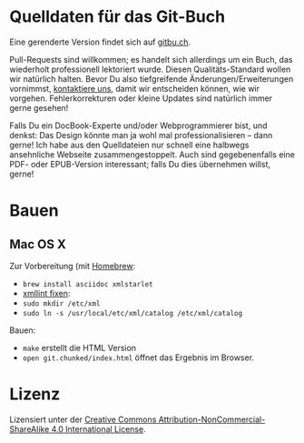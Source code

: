 Quelldaten für das Git-Buch
===========================

Eine gerenderte Version findet sich auf [gitbu.ch](http://gitbu.ch/pr01.html).

Pull-Requests sind willkommen; es handelt sich allerdings um ein Buch, das
wiederholt professionell lektoriert wurde. Diesen Qualitäts-Standard wollen wir
natürlich halten. Bevor Du also tiefgreifende Änderungen/Erweiterungen
vornimmst, [kontaktiere uns](mailto:kontakt@gitbu.ch), damit wir entscheiden
können, wie wir vorgehen. Fehlerkorrekturen oder kleine Updates sind natürlich
immer gerne gesehen!

Falls Du ein DocBook-Experte und/oder Webprogrammierer bist, und denkst: Das
Design könnte man ja wohl mal professionalisieren – dann gerne! Ich habe aus
den Quelldateien nur schnell eine halbwegs ansehnliche Webseite
zusammengestoppelt. Auch sind gegebenenfalls eine PDF- oder EPUB-Version
interessant; falls Du dies übernehmen willst, gerne!

Bauen
=====

Mac OS X
--------

Zur Vorbereitung (mit [Homebrew](http://brew.sh/):
* `brew install asciidoc xmlstarlet`
* [xmllint fixen](https://groups.google.com/forum/#!topic/asciidoc/FC-eOwU8rYg):
 * `sudo mkdir /etc/xml`
 * `sudo ln -s /usr/local/etc/xml/catalog /etc/xml/catalog`

Bauen:
* `make` erstellt die HTML Version
* `open git.chunked/index.html` öffnet das Ergebnis im Browser.

Lizenz
======

Lizensiert unter der [Creative Commons Attribution-NonCommercial-ShareAlike 4.0
International License](http://creativecommons.org/licenses/by-nc-sa/4.0/).
